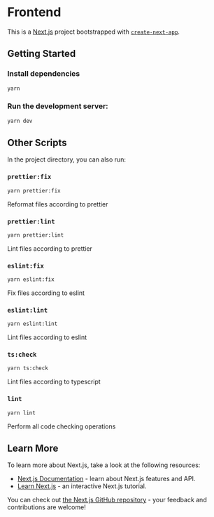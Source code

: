 # Frontend

This is a [Next.js](https://nextjs.org/) project bootstrapped with [`create-next-app`](https://github.com/vercel/next.js/tree/canary/packages/create-next-app).

## Getting Started

### Install dependencies

```bash
yarn
```

### Run the development server:

```bash
yarn dev
```

## Other Scripts

In the project directory, you can also run:

### `prettier:fix`

```bash
yarn prettier:fix
```

Reformat files according to prettier

### `prettier:lint`

```bash
yarn prettier:lint
```

Lint files according to prettier

### `eslint:fix`

```bash
yarn eslint:fix
```

Fix files according to eslint

### `eslint:lint`

```bash
yarn eslint:lint
```

Lint files according to eslint

### `ts:check`

```bash
yarn ts:check
```

Lint files according to typescript

### `lint`

```bash
yarn lint
```

Perform all code checking operations

## Learn More

To learn more about Next.js, take a look at the following resources:

- [Next.js Documentation](https://nextjs.org/docs) - learn about Next.js features and API.
- [Learn Next.js](https://nextjs.org/learn) - an interactive Next.js tutorial.

You can check out [the Next.js GitHub repository](https://github.com/vercel/next.js/) - your feedback and contributions are welcome!
